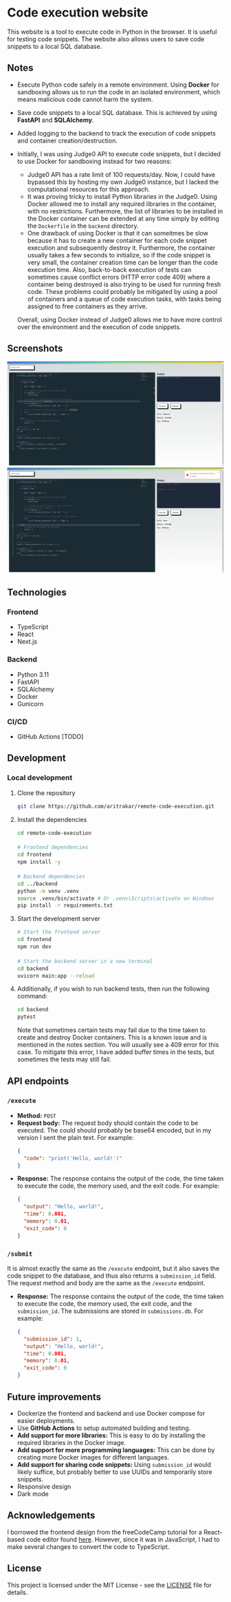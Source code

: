 # Code execution website

This website is a tool to execute code in Python in the browser. It is useful for testing code snippets. The website also allows users to save code snippets to a local SQL database.

## Notes

- Execute Python code safely in a remote environment. Using **Docker** for sandboxing allows us to run the code in an isolated environment, which means malicious code cannot harm the system.
- Save code snippets to a local SQL database. This is achieved by using **FastAPI** and **SQLAlchemy**.
- Added logging to the backend to track the execution of code snippets and container creation/destruction.
- Initially, I was using Judge0 API to execute code snippets, but I decided to use Docker for sandboxing instead for two reasons:

  - Judge0 API has a rate limit of 100 requests/day. Now, I could have bypassed this by hosting my own Judge0 instance, but I lacked the computational resources for this approach.
  - It was proving tricky to install Python libraries in the Judge0. Using Docker allowed me to install any required libraries in the container, with no restrictions. Furthermore, the list of libraries to be installed in the Docker container can be extended at any time simply by editing the `Dockerfile` in the `backend` directory.
  - One drawback of using Docker is that it can someitmes be slow because it has to create a new container for each code snippet execution and subsequently destroy it. Furthermore, the container usually takes a few seconds to initialize, so if the code snippet is very small, the container creation time can be longer than the code execution time. Also, back-to-back execution of tests can sometimes cause conflict errors (HTTP error code 409) where a container being destroyed is also trying to be used for running fresh code.
    These problems could probably be mitigated by using a pool of containers and a queue of code execution tasks, with tasks being assigned to free containers as they arrive.

  Overall, using Docker instead of Judge0 allows me to have more control over the environment and the execution of code snippets.

## Screenshots

![Successful run](/etc/success.png)
![Failed run](/etc/failure.png)

## Technologies

### Frontend

- TypeScript
- React
- Next.js

### Backend

- Python 3.11
- FastAPI
- SQLAlchemy
- Docker
- Gunicorn

### CI/CD

- GitHub Actions [TODO]

## Development

### Local development

1. Clone the repository
   ```bash
   git clone https://github.com/aritrakar/remote-code-execution.git
   ```
2. Install the dependencies

   ```bash
   cd remote-code-execution

   # Frontend dependencies
   cd frontend
   npm install -y

   # Backend dependencies
   cd ../backend
   python -m venv .venv
   source .venv/bin/activate # Or .venv\Scripts\activate on Windows
   pip install -r requirements.txt
   ```

3. Start the development server

   ```bash
   # Start the frontend server
   cd frontend
   npm run dev

   # Start the backend server in a new terminal
   cd backend
   uvicorn main:app --reload
   ```

4. Additionally, if you wish to run backend tests, then run the following command:

   ```bash
   cd backend
   pytest
   ```

   Note that sometimes certain tests may fail due to the time taken to create and destroy Docker containers. This is a known issue and is mentioned in the notes section. You will usually see a 409 error for this case.
   To mitigate this error, I have added buffer times in the tests, but sometimes the tests may still fail.

## API endpoints

### `/execute`

- **Method:** `POST`
- **Request body:** The request body should contain the code to be executed. The could should probably be base64 encoded, but in my version I sent the plain text. For example:
  ```json
  {
    "code": "print('Hello, world!')"
  }
  ```
- **Response:** The response contains the output of the code, the time taken to execute the code, the memory used, and the exit code. For example:
  ```json
  {
    "output": "Hello, world!",
    "time": 0.001,
    "memory": 0.01,
    "exit_code": 0
  }
  ```

### `/submit`

It is almost exactly the same as the `/execute` endpoint, but it also saves the code snippet to the database, and thus also returns a `submission_id` field. The request method and body are the same as the `/execute` endpoint.

- **Response:** The response contains the output of the code, the time taken to execute the code, the memory used, the exit code, and the `submission_id`. The submissions are stored in `submissions.db`. For example:
  ```json
  {
    "submission_id": 1,
    "output": "Hello, world!",
    "time": 0.001,
    "memory": 0.01,
    "exit_code": 0
  }
  ```

## Future improvements

- Dockerize the frontend and backend and use Docker compose for easier deployments.
- Use **GitHub Actions** to setup automated building and testing.
- **Add support for more libraries:** This is easy to do by installing the required libraries in the Docker image.
- **Add support for more programming languages:** This can be done by creating more Docker images for different languages.
- **Add support for sharing code snippets:** Using `submission_id` would likely suffice, but probably better to use UUIDs and temporarily store snippets.
- Responsive design
- Dark mode

## Acknowledgements

I borrowed the frontend design from the freeCodeCamp tutorial for a React-based code editor found [here](https://www.freecodecamp.org/news/how-to-build-react-based-code-editor/). However, since it was in JavaScript, I had to make several changes to convert the code to TypeScript.

## License

This project is licensed under the MIT License - see the [LICENSE](LICENSE) file for details.
